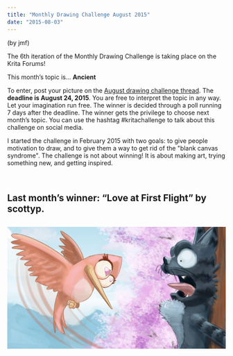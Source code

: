 ```yaml
---
title: "Monthly Drawing Challenge August 2015"
date: "2015-08-03"
---
```


(by jmf)

The 6th iteration of the Monthly Drawing Challenge is taking place on the Krita Forums!

This month’s topic is... **Ancient**

To enter, post your picture on the [August drawing challenge thread](https://forum.kde.org/viewtopic.php?f=277&t=127513). The **deadline is August 24, 2015**. You are free to interpret the topic in any way. Let your imagination run free. The winner is decided through a poll running 7 days after the deadline. The winner gets the privilege to choose next month’s topic. You can use the hashtag #kritachallenge to talk about this challenge on social media.

I started the challenge in February 2015 with two goals: to give people motivation to draw, and to give them a way to get rid of the "blank canvas syndrome". The challenge is not about winning! It is about making art, trying something new, and getting inspired.

 

## Last month’s winner: “Love at First Flight” by scottyp.

## ![love at first flight](images/love-at-first-flight.jpg)
